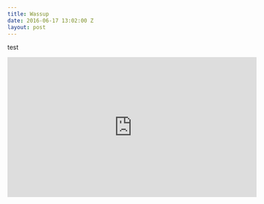 ```yaml
---
title: Wassup
date: 2016-06-17 13:02:00 Z
layout: post
---
```


test

<iframe width="560" height="315" src="https://www.youtube.com/embed/a2VJqud3Ls8" frameborder="0" allowfullscreen></iframe><br><br><br><br>